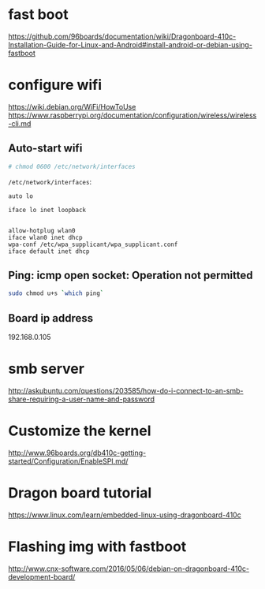 # fast boot
https://github.com/96boards/documentation/wiki/Dragonboard-410c-Installation-Guide-for-Linux-and-Android#install-android-or-debian-using-fastboot
# configure wifi 
https://wiki.debian.org/WiFi/HowToUse
https://www.raspberrypi.org/documentation/configuration/wireless/wireless-cli.md
## Auto-start wifi
```bash
# chmod 0600 /etc/network/interfaces
```
`/etc/network/interfaces`:
```
auto lo

iface lo inet loopback


allow-hotplug wlan0
iface wlan0 inet dhcp
wpa-conf /etc/wpa_supplicant/wpa_supplicant.conf
iface default inet dhcp
```
## Ping: icmp open socket: Operation not permitted
```bash
sudo chmod u+s `which ping`
```
## Board ip address
192.168.0.105
# smb server
http://askubuntu.com/questions/203585/how-do-i-connect-to-an-smb-share-requiring-a-user-name-and-password
# Customize the kernel

http://www.96boards.org/db410c-getting-started/Configuration/EnableSPI.md/
# Dragon board tutorial
https://www.linux.com/learn/embedded-linux-using-dragonboard-410c
# Flashing img with fastboot
http://www.cnx-software.com/2016/05/06/debian-on-dragonboard-410c-development-board/
